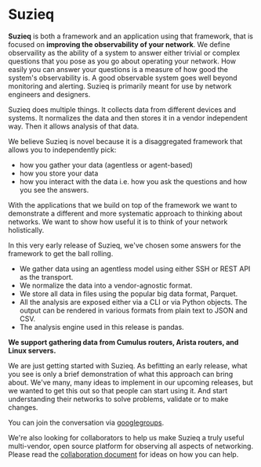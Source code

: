 # Suzieq

**Suzieq** is both a framework and an application using that framework, that is focused on 
**improving the observability of your network**.  We define observaility as the ability of a system to 
answer either trivial or complex questions that you pose as you go about operating your network. How easily 
you can answer your questions is a measure of how good the system's observability is. A good observable 
system goes well beyond monitoring and alerting. Suzieq is primarily meant for use by network engineers and designers.

Suzieq does multiple things. It collects data from different devices and systems. It normalizes the data and 
then stores it in a vendor independent way. Then it allows analysis of that data. 

We believe Suzieq is novel because it is a disaggregated framework that allows you to independently pick:

 * how you gather your data (agentless or agent-based)
 * how you store your data
 * how you interact with the data i.e. how you ask the questions and how you see the answers.

With the applications that we build on top of the framework we want to demonstrate a different and more 
systematic approach to thinking about networks. We want to show how useful it is to think of your network holistically.

In this very early release of Suzieq, we've chosen some answers for the framework to get the ball rolling. 

 * We gather data using an agentless model using either SSH or REST API as the transport. 
 * We normalize the data into a vendor-agnostic format.
 * We store all data in files using the popular big data format, Parquet. 
 * All the analysis are exposed either via a CLI or via Python objects. The output can be rendered in various formats from plain text to JSON and CSV.
 * The analysis engine used in this release is pandas.

**We support gathering data from Cumulus routers, Arista routers, and Linux servers.**

We are just getting started with Suzieq. As befitting an early release, what you see is only a brief 
demonstration of what this approach can bring about. We've many, many ideas to implement in our upcoming 
releases, but we wanted to get this out so that people can start using it. And start understanding their 
networks to solve problems, validate or to make changes.

You can join the conversation via [googlegroups](https://groups.google.com/d/forum/netenglabs-suzieq).

We're also looking for collaborators to help us make Suzieq a truly useful multi-vendor, open source platform 
for observing all aspects of networking. Please read the [collaboration document](./CONTRIBUTING.md) for 
ideas on how you can help. 



